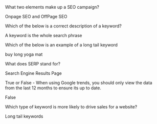 What two elements make up a SEO campaign?

Onpage SEO and OffPage SEO

Which of the below is a correct description of a keyword?

A keyword is the whole search phrase

Which of the below is an example of a long tail keyword

buy long yoga mat

What does SERP stand for?

Search Engine Results Page

True or False - When using Google trends, you should only view the data from the last 12 months to ensure its up to date.

False

Which type of keyword is more likely to drive sales for a website?

Long tail keywords
